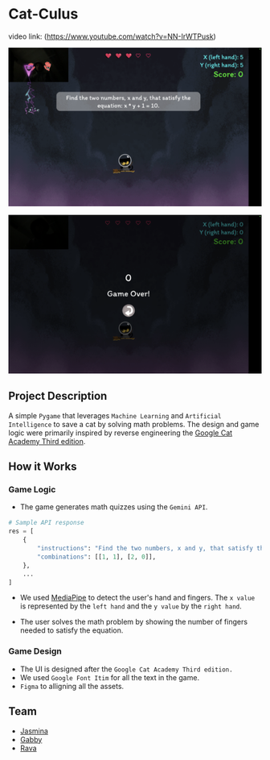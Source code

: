 # Cat-Culus

video link: (https://www.youtube.com/watch?v=NN-IrWTPusk)

![Hand detected](assets/screenshots_hand_detected.png)

![Game Over](assets/screenshots_game_over.png)

## Project Description

A simple `Pygame` that leverages `Machine Learning` and `Artificial Intelligence` to save a cat by solving math problems. The design and game logic were primarily inspired by reverse engineering the [Google Cat Academy Third edition](https://doodles.google/doodle/halloween-2024/).

## How it Works

### Game Logic

-   The game generates math quizzes using the `Gemini API`.

```python
# Sample API response
res = [
    {
        "instructions": "Find the two numbers, x and y, that satisfy the equation: x + y = 2.",
        "combinations": [[1, 1], [2, 0]],
    },
    ...
]
```

-   We used [MediaPipe](https://mediapipe-studio.webapps.google.com/home) to detect the user's hand and fingers. The `x value` is represented by the `left hand` and the `y value` by the `right hand`.

-   The user solves the math problem by showing the number of fingers needed to satisfy the equation.

### Game Design

-   The UI is designed after the `Google Cat Academy Third edition.`
-   We used `Google Font Itim` for all the text in the game.
-   `Figma` to alligning all the assets.

## Team

-   [Jasmina](https://www.linkedin.com/in/jasmina-abdullaeva-142a55207/)
-   [Gabby](https://www.linkedin.com/in/gabriela-angarita-6b85a1299/)
-   [Rava](https://www.linkedin.com/in/mravaloarison/)
